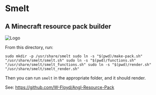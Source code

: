 # Smelt
## A Minecraft resource pack builder

![Logo](https://github.com/W-Floyd/smelt/raw/master/logo.png)

From this directory, run:

``
sudo mkdir -p /usr/share/smelt
sudo ln -s "$(pwd)/make-pack.sh" "/usr/share/smelt/smelt.sh"
sudo ln -s "$(pwd)/functions.sh" "/usr/share/smelt/smelt_functions.sh"
sudo ln -s "$(pwd)/render.sh" "/usr/share/smelt/smelt_render.sh"
``

Then you can run `smelt` in the appropriate folder, and it should render.

See: https://github.com/W-Floyd/Angl-Resource-Pack
